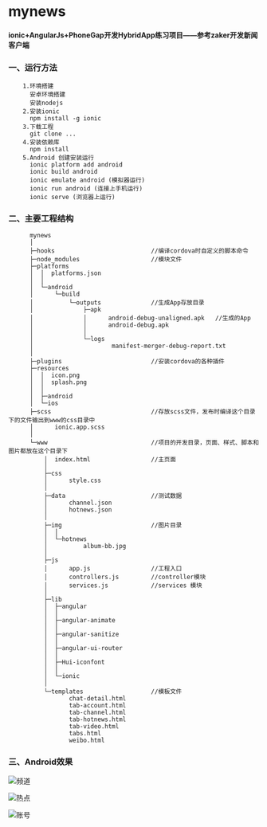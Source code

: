 
# mynews

#### ionic+AngularJs+PhoneGap开发HybridApp练习项目——参考zaker开发新闻客户端

###  一、运行方法

        1.环境搭建
          安卓环境搭建
          安装nodejs
        2.安装ionic
          npm install -g ionic
        3.下载工程
          git clone ...
        4.安装依赖库
          npm install
        5.Android 创建安装运行
          ionic platform add android
          ionic build android
          ionic emulate android (模拟器运行)
          ionic run android (连接上手机运行)
          ionic serve (浏览器上运行)
     
### 二、主要工程结构
                  
          mynews
          │  
          ├─hooks                           //编译cordova时自定义的脚本命令
          ├─node_modules                    //模块文件
          ├─platforms
          │  │  platforms.json
          │  │  
          │  └─android
          │      └─build
          │          └─outputs              //生成App存放目录
          │              ├─apk
          │              │      android-debug-unaligned.apk   //生成的App
          │              │      android-debug.apk
          │              │      
          │              └─logs
          │                      manifest-merger-debug-report.txt
          │                      
          ├─plugins                         //安装cordova的各种插件
          ├─resources
          │  │  icon.png
          │  │  splash.png
          │  │  
          │  ├─android
          │  └─ios
          ├─scss                            //存放scss文件，发布时编译这个目录下的文件输出到www的css目录中
          │      ionic.app.scss
          │      
          └─www                             //项目的开发目录，页面、样式、脚本和图片都放在这个目录下
              │  index.html                 //主页面
              │  
              ├─css
              │      style.css
              │      
              ├─data                        //测试数据
              │      channel.json
              │      hotnews.json
              │      
              ├─img                         //图片目录
              │  │  
              │  └─hotnews
              │          album-bb.jpg
              │          
              ├─js                          
              │      app.js                 //工程入口
              │      controllers.js         //controller模块
              │      services.js            //services 模块
              │      
              ├─lib
              │  ├─angular
              │  │      
              │  ├─angular-animate
              │  │      
              │  ├─angular-sanitize
              │  │      
              │  ├─angular-ui-router
              │  │          
              │  ├─Hui-iconfont
              │  │          
              │  └─ionic
              │      
              └─templates                   //模板文件
                     chat-detail.html
                     tab-account.html
                     tab-channel.html
                     tab-hotnews.html
                     tab-video.html
                     tabs.html
                     weibo.html
                
###  三、Android效果
![频道](https://raw.githubusercontent.com/laijunlinfz/mynews/master/www/img/appimg/a1.png)

![热点](https://raw.githubusercontent.com/laijunlinfz/mynews/master/www/img/appimg/a2.png)

![账号](https://raw.githubusercontent.com/laijunlinfz/mynews/master/www/img/appimg/a3.png)



	

    
